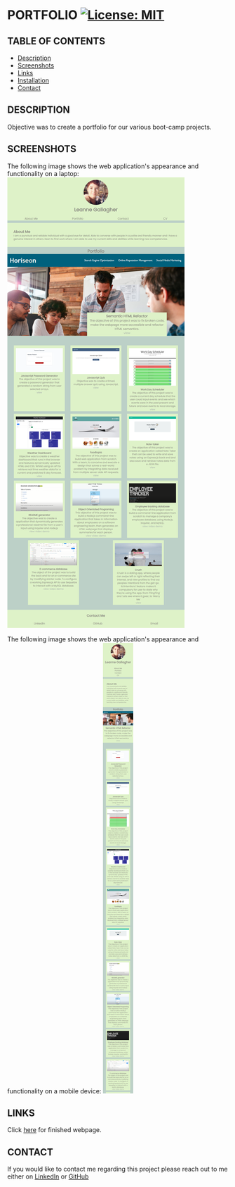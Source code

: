 # PORTFOLIO [![License: MIT](https://img.shields.io/badge/License-MIT-green.svg)](https://opensource.org/licenses/MIT)

## TABLE OF CONTENTS 
- [Description](#DESCRIPTION)
- [Screenshots](#SCREENSHOTS)
- [Links](#LINKS)
- [Installation](#INSTALLATION)
- [Contact](#CONTACT)


## DESCRIPTION

Objective was to create a portfolio for our various boot-camp projects.

## SCREENSHOTS

The following image shows the web application's appearance and functionality on a laptop:
![ScreenShot](./assets/images/fullscreen-screenshot.png)

The following image shows the web application's appearance and functionality on a mobile device:
![ScreenShot](./assets/images/mobile-screenshot.png)

## LINKS

Click [here](https://lenny-g.github.io/portfolio/) for finished webpage.


## CONTACT
 
If you would like to contact me regarding this project please reach out to me either on 
[LinkedIn](https://www.linkedin.com/in/leanne-gallagher/) or [GitHub](https://github.com/lenny-g)
